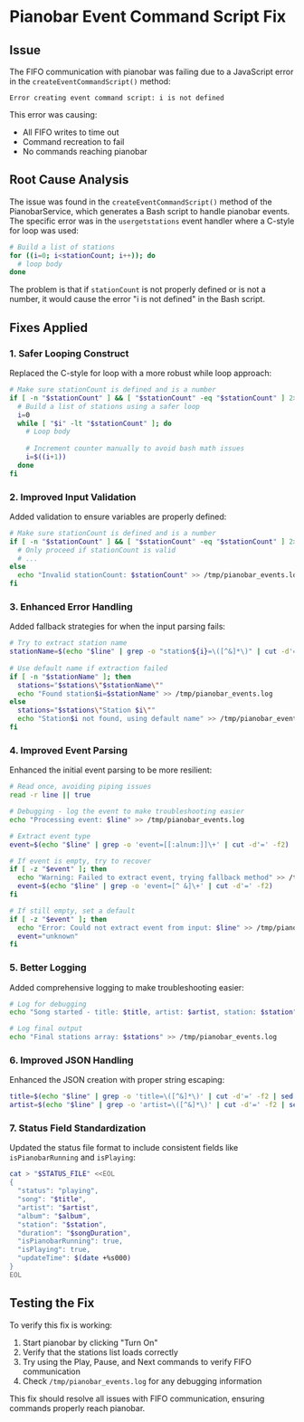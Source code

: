 # Pianobar Event Command Script Fix

## Issue
The FIFO communication with pianobar was failing due to a JavaScript error in the `createEventCommandScript()` method:

```
Error creating event command script: i is not defined
```

This error was causing:
- All FIFO writes to time out
- Command recreation to fail
- No commands reaching pianobar

## Root Cause Analysis
The issue was found in the `createEventCommandScript()` method of the PianobarService, which generates a Bash script to handle pianobar events. The specific error was in the `usergetstations` event handler where a C-style for loop was used:

```bash
# Build a list of stations
for ((i=0; i<stationCount; i++)); do
  # loop body
done
```

The problem is that if `stationCount` is not properly defined or is not a number, it would cause the error "i is not defined" in the Bash script.

## Fixes Applied

### 1. Safer Looping Construct
Replaced the C-style for loop with a more robust while loop approach:

```bash
# Make sure stationCount is defined and is a number
if [ -n "$stationCount" ] && [ "$stationCount" -eq "$stationCount" ] 2>/dev/null; then
  # Build a list of stations using a safer loop
  i=0
  while [ "$i" -lt "$stationCount" ]; do
    # Loop body
    
    # Increment counter manually to avoid bash math issues
    i=$((i+1))
  done
fi
```

### 2. Improved Input Validation
Added validation to ensure variables are properly defined:

```bash
# Make sure stationCount is defined and is a number
if [ -n "$stationCount" ] && [ "$stationCount" -eq "$stationCount" ] 2>/dev/null; then
  # Only proceed if stationCount is valid
  # ...
else
  echo "Invalid stationCount: $stationCount" >> /tmp/pianobar_events.log
fi
```

### 3. Enhanced Error Handling
Added fallback strategies for when the input parsing fails:

```bash
# Try to extract station name
stationName=$(echo "$line" | grep -o "station${i}=\([^&]*\)" | cut -d'=' -f2)
          
# Use default name if extraction failed
if [ -n "$stationName" ]; then
  stations="$stations\"$stationName\""
  echo "Found station$i=$stationName" >> /tmp/pianobar_events.log
else
  stations="$stations\"Station $i\""
  echo "Station$i not found, using default name" >> /tmp/pianobar_events.log
fi
```

### 4. Improved Event Parsing
Enhanced the initial event parsing to be more resilient:

```bash
# Read once, avoiding piping issues
read -r line || true

# Debugging - log the event to make troubleshooting easier
echo "Processing event: $line" >> /tmp/pianobar_events.log

# Extract event type
event=$(echo "$line" | grep -o 'event=[[:alnum:]]\+' | cut -d'=' -f2)

# If event is empty, try to recover
if [ -z "$event" ]; then
  echo "Warning: Failed to extract event, trying fallback method" >> /tmp/pianobar_events.log
  event=$(echo "$line" | grep -o 'event=[^ &]\+' | cut -d'=' -f2)
fi

# If still empty, set a default
if [ -z "$event" ]; then
  echo "Error: Could not extract event from input: $line" >> /tmp/pianobar_events.log
  event="unknown"
fi
```

### 5. Better Logging
Added comprehensive logging to make troubleshooting easier:

```bash
# Log for debugging
echo "Song started - title: $title, artist: $artist, station: $station" >> /tmp/pianobar_events.log

# Log final output
echo "Final stations array: $stations" >> /tmp/pianobar_events.log
```

### 6. Improved JSON Handling
Enhanced the JSON creation with proper string escaping:

```bash
title=$(echo "$line" | grep -o 'title=\([^&]*\)' | cut -d'=' -f2 | sed 's/"/\\"/g')
artist=$(echo "$line" | grep -o 'artist=\([^&]*\)' | cut -d'=' -f2 | sed 's/"/\\"/g')
```

### 7. Status Field Standardization
Updated the status file format to include consistent fields like `isPianobarRunning` and `isPlaying`:

```bash
cat > "$STATUS_FILE" <<EOL
{
  "status": "playing",
  "song": "$title",
  "artist": "$artist",
  "album": "$album",
  "station": "$station",
  "duration": "$songDuration",
  "isPianobarRunning": true,
  "isPlaying": true,
  "updateTime": $(date +%s000)
}
EOL
```

## Testing the Fix

To verify this fix is working:

1. Start pianobar by clicking "Turn On"
2. Verify that the stations list loads correctly
3. Try using the Play, Pause, and Next commands to verify FIFO communication
4. Check `/tmp/pianobar_events.log` for any debugging information

This fix should resolve all issues with FIFO communication, ensuring commands properly reach pianobar.